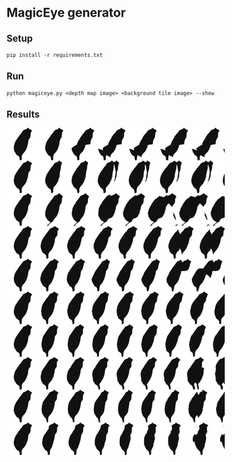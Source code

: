 # MagicEye generator

## Setup

    pip install -r requirements.txt
        
## Run

    python magiceye.py <depth map image> <background tile image> --show
    
## Results

![Image](output/magiceye_family_taiwan.jpg)
